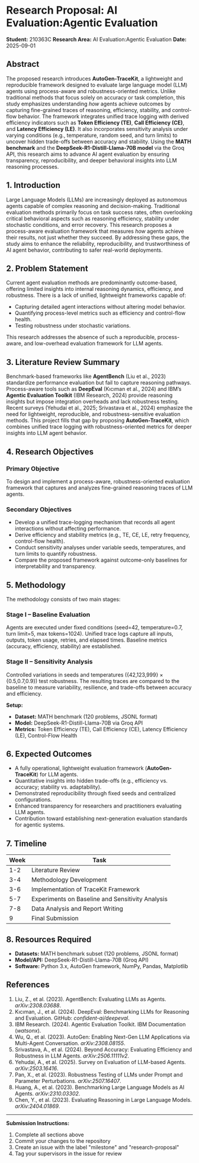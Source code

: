 # Research Proposal: AI Evaluation:Agentic Evaluation

**Student:** 210363C
**Research Area:** AI Evaluation:Agentic Evaluation
**Date:** 2025-09-01

## Abstract

The proposed research introduces **AutoGen-TraceKit**, a lightweight and reproducible framework designed to evaluate large language model (LLM) agents using process-aware and robustness-oriented metrics. Unlike traditional methods that focus solely on accuracy or task completion, this study emphasizes understanding _how_ agents achieve outcomes by capturing fine-grained traces of reasoning, efficiency, stability, and control-flow behavior. The framework integrates unified trace logging with derived efficiency indicators such as **Token Efficiency (TE)**, **Call Efficiency (CE)**, and **Latency Efficiency (LE)**. It also incorporates sensitivity analysis under varying conditions (e.g., temperature, random seed, and turn limits) to uncover hidden trade-offs between accuracy and stability. Using the **MATH benchmark** and the **DeepSeek-R1-Distill-Llama-70B model** via the Groq API, this research aims to advance AI agent evaluation by ensuring transparency, reproducibility, and deeper behavioral insights into LLM reasoning processes.

## 1. Introduction

Large Language Models (LLMs) are increasingly deployed as autonomous agents capable of complex reasoning and decision-making. Traditional evaluation methods primarily focus on task success rates, often overlooking critical behavioral aspects such as reasoning efficiency, stability under stochastic conditions, and error recovery. This research proposes a process-aware evaluation framework that measures _how_ agents achieve their results, not just whether they succeed. By addressing these gaps, the study aims to enhance the reliability, reproducibility, and trustworthiness of AI agent behavior, contributing to safer real-world deployments.

## 2. Problem Statement

Current agent evaluation methods are predominantly outcome-based, offering limited insights into internal reasoning dynamics, efficiency, and robustness. There is a lack of unified, lightweight frameworks capable of:

- Capturing detailed agent interactions without altering model behavior.
- Quantifying process-level metrics such as efficiency and control-flow health.
- Testing robustness under stochastic variations.

This research addresses the absence of such a reproducible, process-aware, and low-overhead evaluation framework for LLM agents.

## 3. Literature Review Summary

Benchmark-based frameworks like **AgentBench** (Liu et al., 2023) standardize performance evaluation but fail to capture reasoning pathways. Process-aware tools such as **DeepEval** (Kıcıman et al., 2024) and IBM’s **Agentic Evaluation Toolkit** (IBM Research, 2024) provide reasoning insights but impose integration overheads and lack robustness testing. Recent surveys (Yehudai et al., 2025; Srivastava et al., 2024) emphasize the need for lightweight, reproducible, and robustness-sensitive evaluation methods. This project fills that gap by proposing **AutoGen-TraceKit**, which combines unified trace logging with robustness-oriented metrics for deeper insights into LLM agent behavior.

## 4. Research Objectives

### Primary Objective

To design and implement a process-aware, robustness-oriented evaluation framework that captures and analyzes fine-grained reasoning traces of LLM agents.

### Secondary Objectives

- Develop a unified trace-logging mechanism that records all agent interactions without affecting performance.
- Derive efficiency and stability metrics (e.g., TE, CE, LE, retry frequency, control-flow health).
- Conduct sensitivity analyses under variable seeds, temperatures, and turn limits to quantify robustness.
- Compare the proposed framework against outcome-only baselines for interpretability and transparency.

## 5. Methodology

The methodology consists of two main stages:

### Stage I – Baseline Evaluation

Agents are executed under fixed conditions (seed=42, temperature=0.7, turn limit=5, max tokens=1024). Unified trace logs capture all inputs, outputs, token usage, retries, and elapsed times. Baseline metrics (accuracy, efficiency, stability) are established.

### Stage II – Sensitivity Analysis

Controlled variations in seeds and temperatures ({42,123,999} × {0.5,0.7,0.9}) test robustness. The resulting traces are compared to the baseline to measure variability, resilience, and trade-offs between accuracy and efficiency.

**Setup:**

- **Dataset:** MATH benchmark (120 problems, JSONL format)
- **Model:** DeepSeek-R1-Distill-Llama-70B via Groq API
- **Metrics:** Token Efficiency (TE), Call Efficiency (CE), Latency Efficiency (LE), Control-Flow Health

## 6. Expected Outcomes

- A fully operational, lightweight evaluation framework (**AutoGen-TraceKit**) for LLM agents.
- Quantitative insights into hidden trade-offs (e.g., efficiency vs. accuracy; stability vs. adaptability).
- Demonstrated reproducibility through fixed seeds and centralized configurations.
- Enhanced transparency for researchers and practitioners evaluating LLM agents.
- Contribution toward establishing next-generation evaluation standards for agentic systems.

## 7. Timeline

| Week | Task                                             |
| ---- | ------------------------------------------------ |
| 1-2  | Literature Review                                |
| 3-4  | Methodology Development                          |
| 3-6  | Implementation of TraceKit Framework             |
| 5-7  | Experiments on Baseline and Sensitivity Analysis |
| 7-8  | Data Analysis and Report Writing                 |
| 9    | Final Submission                                 |

## 8. Resources Required

- **Datasets:** MATH benchmark subset (120 problems, JSONL format)
- **Model/API:** DeepSeek-R1-Distill-Llama-70B (Groq API)
- **Software:** Python 3.x, AutoGen framework, NumPy, Pandas, Matplotlib

## References

1. Liu, Z., et al. (2023). AgentBench: Evaluating LLMs as Agents. _arXiv:2308.03688_.
2. Kıcıman, J., et al. (2024). DeepEval: Benchmarking LLMs for Reasoning and Evaluation. GitHub: _confident-ai/deepeval_.
3. IBM Research. (2024). Agentic Evaluation Toolkit. IBM Documentation (_watsonx_).
4. Wu, Q., et al. (2023). AutoGen: Enabling Next-Gen LLM Applications via Multi-Agent Conversation. _arXiv:2308.08155_.
5. Srivastava, A., et al. (2024). Beyond Accuracy: Evaluating Efficiency and Robustness in LLM Agents. _arXiv:2506.11111v2_.
6. Yehudai, A., et al. (2025). Survey on Evaluation of LLM-based Agents. _arXiv:2503.16416_.
7. Pan, X., et al. (2023). Robustness Testing of LLMs under Prompt and Parameter Perturbations. _arXiv:2507.16407_.
8. Huang, A., et al. (2023). Benchmarking Large Language Models as AI Agents. _arXiv:2310.03302_.
9. Chen, Y., et al. (2023). Evaluating Reasoning in Large Language Models. _arXiv:2404.01869_.

---

**Submission Instructions:**

1. Complete all sections above
2. Commit your changes to the repository
3. Create an issue with the label "milestone" and "research-proposal"
4. Tag your supervisors in the issue for review

